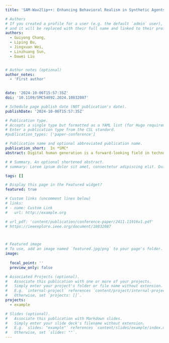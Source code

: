 ```yaml
---
title: 'SAM-Wav2lip++: Enhancing Behavioral Realism in Synthetic Agents Through Audio-Driven Speech and Action Refinement'

# Authors
# If you created a profile for a user (e.g. the default `admin` user), write the username (folder name) here
# and it will be replaced with their full name and linked to their profile.
authors:
  - Guiyong Chang,
  - Liping Bu, 
  - Jingxuan Wei, 
  - Linzhuang Sun, 
  - Dawei Liu


# Author notes (optional)
author_notes:
  - 'First author'
  

date: '2024-10-06T15:57:35Z'
doi: '10.1109/SMC54092.2024.10832087'

# Schedule page publish date (NOT publication's date).
publishDate: '2024-10-06T15:57:35Z'

# Publication type.
# Accepts a single type but formatted as a YAML list (for Hugo requirements).
# Enter a publication type from the CSL standard.
#publication_types: ['paper-conference']

# Publication name and optional abbreviated publication name.
publication_short:  In *SMC*
abstract: Digital human generation is a forward-looking field in technology. Despite significant progress in the generation of speaking facial videos, many challenges remain unaddressed. Issues such as unnatural head movements, distorted expressions, artifacts in generated videos, and uncoordinated limb movements persist. Most current efforts are focused on specific individuals, with enhancements often limited to head movements without further advancing the overall behavioral actions of digital humans. In this context, we introduce a new dataset, CFMD, and a novel model, SAM-Wav2lip++, capable of generating consistent, audio-synchronized lip and behavior action videos from a single reference image of any identity. This work features three main innovative components:(1) a contrastive lip-sync discriminator for precise lip synchronization, (2) a generator for the synthesis of sound-action consistency, and (3) the SAM module for facial refinement operations. Through extensive experiments and user studies, our results demonstrate that our model can synthesize digital human videos of impressively high perceptual quality that accurately sync lip movements and behavioral actions with the input audio, substantially outperforming the state-of-the-art baselines evaluations.

# # Summary. An optional shortened abstract.
# summary: Lorem ipsum dolor sit amet, consectetur adipiscing elit. Duis posuere tellus ac convallis placerat. Proin tincidunt magna sed ex sollicitudin condimentum.

tags: []

# Display this page in the Featured widget?
featured: true

# Custom links (uncomment lines below)
# links:
# - name: Custom Link
#   url: http://example.org

# url_pdf: 'content/publication/conference-paper/2411.11916v1.pdf'
# https://ieeexplore.ieee.org/document/10832087



# Featured image
# To use, add an image named `featured.jpg/png` to your page's folder.
image:
  
  focal_point: ''
  preview_only: false

# Associated Projects (optional).
#   Associate this publication with one or more of your projects.
#   Simply enter your project's folder or file name without extension.
#   E.g. `internal-project` references `content/project/internal-project/index.md`.
#   Otherwise, set `projects: []`.
projects:
  - example

# Slides (optional).
#   Associate this publication with Markdown slides.
#   Simply enter your slide deck's filename without extension.
#   E.g. `slides: "example"` references `content/slides/example/index.md`.
#   Otherwise, set `slides: ""`.
---
```



